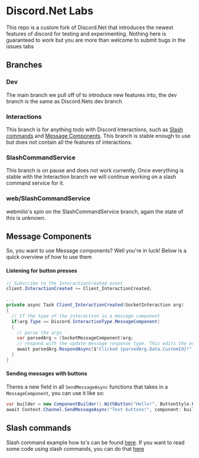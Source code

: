 # Discord.Net Labs
This repo is a custom fork of Discord.Net that introduces the newest features of discord for testing and experimenting. Nothing here is guaranteed to work but you are more than welcome to submit bugs in the issues tabs

## Branches
### Dev
The main branch we pull off of to introduce new features into, the dev branch is the same as Discord.Nets dev branch

### Interactions
This branch is for anything todo with Discord Interactions, such as [Slash commands](https://discord.com/developers/docs/interactions/slash-commands) and [Message Components](https://discord.com/developers/docs/interactions/message-components). This branch is stable enough to use but does not contain all the features of interactions. 

### SlashCommandService
This branch is on pause and does not work currently, Once everything is stable with the Interaction branch we will continue working on a slash command service for it.

### web/SlashCommandService
webmilio's spin on the SlashCommandService branch, again the state of this is unknown. 


## Message Components
So, you want to use Message components? Well you're in luck! Below is a quick overview of how to use them

#### Listening for button presses
```cs
// Subscribe to the InteractionCreated event
client.InteractionCreated += Client_InteractionCreated;

...
private async Task Client_InteractionCreated(SocketInteraction arg)
{
  // If the type of the interaction is a message component
  if(arg.Type == Discord.InteractionType.MessageComponent)
  {
    // parse the args 
    var parsedArg = (SocketMessageComponent)arg;
    // respond with the update message response type. This edits the original message if you have set AlwaysAcknowledgeInteractions to false.
    await parsedArg.RespondAsync($"Clicked {parsedArg.Data.CustomId}!", type: InteractionResponseType.UpdateMessage);
  }
}
```

#### Sending messages with buttons
Theres a new field in all `SendMessageAsync` functions that takes in a `MessageComponent`, you can use it like so:
```cs
var builder = new ComponentBuilder().WithButton("Hello!", ButtonStyle.Primary, customId: "id_1");
await Context.Channel.SendMessageAsync("Test buttons!", component: builder.Build());
```

## Slash commands
Slash command example how to's can be found [here](https://github.com/Discord-Net-Labs/Discord.Net-Labs/blob/Interactions/docs/guides/commands/application-commands.md). If you want to read some code using slash commands, you can do that [here](https://github.com/quinchs/SwissbotCore/blob/master/SwissbotCore/Handlers/AutoMod/Censor.cs)
